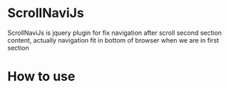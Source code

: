 ScrollNaviJs
============

ScrollNaviJs is jquery plugin for fix navigation after scroll second section content, actually navigation fit in bottom of browser when we are in first section

How to use
==========
